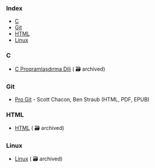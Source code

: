 ### Index

* [C](#c)
* [Git](#git)
* [HTML](#html)
* [Linux](#linux)
  

### C

* [C Proqramlaşdırma Dili](https://web.archive.org/web/20241214000729/https://ilkaddimlar.com/ders/c-proqramlasdirma-dili) ( :card_file_box: archived)


### Git

* [Pro Git](https://git-scm.com/book/az/v2) - Scott Chacon, Ben Straub (HTML, PDF, EPUB)


### HTML

* [HTML](https://web.archive.org/web/20241214005042/https://ilkaddimlar.com/ders/html) ( :card_file_box: archived)


### Linux

* [Linux](https://web.archive.org/web/20241214095624/https://ilkaddimlar.com/ders/linux) ( :card_file_box: archived)
